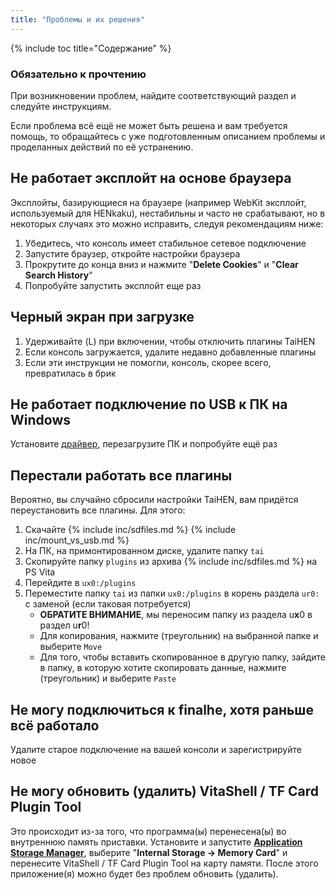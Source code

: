 ```yaml
---
title: "Проблемы и их решения"
---
```


{% include toc title="Содержание" %}

### Обязательно к прочтению

При возникновении проблем, найдите соответствующий раздел и следуйте инструкциям.

Если проблема всё ещё не может быть решена и вам требуется помощь, то обращайтесь с уже подготовленным описанием проблемы и проделанных действий по её устранению.

## Не работает эксплойт на основе браузера

Эксплойты, базирующиеся на браузере (например WebKit эксплойт, используемый для HENkaku), нестабильны и часто не срабатывают, но в некоторых случаях это можно исправить, следуя рекомендациям ниже:

1. Убедитесь, что консоль имеет стабильное сетевое подключение
1. Запустите браузер, откройте настройки браузера
1. Прокрутите до конца вниз и нажмите "**Delete Cookies**" и "**Clear Search History**"
1. Попробуйте запустить эксплойт еще раз

## Черный экран при загрузке

1. Удерживайте (L) при включении, чтобы отключить плагины TaiHEN
1. Если консоль загружается, удалите недавно добавленные плагины
1. Если эти инструкции не помогли, консоль, скорее всего, превратилась в брик

## Не работает подключение по USB к ПК на Windows 

Установите [драйвер](files/QcmaDriver_winusb.zip), перезагрузите ПК и попробуйте ещё раз

## Перестали работать все плагины 

Вероятно, вы случайно сбросили настройки TaiHEN, вам придётся переустановить все плагины. Для этого:

1. Скачайте {% include inc/sdfiles.md %}
{% include inc/mount_vs_usb.md %}
1. На ПК, на примонтированном диске, удалите папку `tai`
1. Скопируйте папку `plugins` из архива {% include inc/sdfiles.md %} на PS Vita 
1. Перейдите в `ux0:/plugins`
1. Переместите папку `tai` из папки `ux0:/plugins` в корень раздела `ur0:` с заменой (если таковая потребуется)
    * **ОБРАТИТЕ ВНИМАНИЕ**, мы переносим папку из раздела u**x**0 в раздел u**r**0!
    * Для копирования, нажмите (треугольник) на выбранной папке и выберите `Move`
    * Для того, чтобы вставить скопированное в другую папку, зайдите в папку, в которую хотите скопировать данные, нажмите (треугольник) и выберите `Paste`
    
## Не могу подключиться к finalhe, хотя раньше всё работало 

Удалите старое подключение на вашей консоли и зарегистрируйте новое 

## Не могу обновить (удалить) VitaShell / TF Card Plugin Tool

Это происходит из-за того, что программа(ы) перенесена(ы) во внутреннюю память приставки. Установите и запустите **[Application Storage Manager](https://bitbucket.org/Lupo511/appstoragemanager/downloads/)**, выберите "**Internal Storage -> Memory Card**" и перенесите VitaShell / TF Card Plugin Tool на карту памяти. После этого приложение(я) можно будет без проблем обновить (удалить).